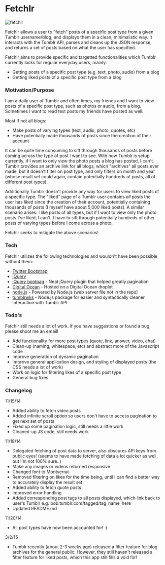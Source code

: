 # Fetchlr

![fetchlr](/images/fetchlrweb.gif)

Fetchlr allows a user to "fetch" posts of a specific post type from a given Tumblr username/blog, and displays them in a clean, minimalistic way. It interacts with the Tumblr API, parses and cleans up the JSON response, and returns a set of posts based on what the user has specified.

Fetchlr aims to provide specific and targetted functionalities which Tumblr currently lacks for regular everyday users, mainly:
  - Getting posts of a specific post type (e.g. text, photo, audio) from a blog
  - Getting liked posts of a specific post type from a blog

### Motivation/Purpose
I am a daily user of Tumblr and often times, my friends and I want to view posts of a specific post type, such as photos or audio, from a blog. Sometimes I want to read text posts my friends have posted as well.

Most if not all blogs:
  - Make posts of varying types (text, audio, photo, quotes, etc)
  - Have potentially made thousands of posts since the creation of their account

It can be quite time consuming to sift through thousands of posts before coming across the type of post I want to see. With how Tumblr is setup currently, if I want to only view the photo posts a blog has posted, I can't. Tumblr provides an archive link for all blogs, which "archives" all posts ever made, but it doesn't filter on post type, and only filters on month and year (whose result set could again, contain potentially hundreds of posts, all of different post types).

Additionally Tumblr doesn't provide any way for users to view liked posts of a specific type. The "liked" page of a Tumblr user contains <i>all</i> posts the user has liked since the creation of their account, potentially containing thousands of posts (I myself have about 5,000 liked posts). A similar scenario arises: I like posts of all types, but if I want to view only the photo posts I've liked, I can't. I have to sift through potentially hundreds of other posts of varying types before I come across a photo.

Fetchlr seeks to mitigate the above scenarios!

### Tech
Fetchlr utilizes the following technologies and wouldn't have been possible without them:
* [Twitter Bootstrap]
* [jQuery]
* [jQuery bootpag] - Neat jQuery plugin that helped greatly pagination
* [Digital Ocean] - Hosted on a Digital Ocean droplet
* [node.js] - Powered by Node.js (web server file not in the repo)
* [tumblrwks] - Node.js package for easier and syntactically cleaner interaction with Tumblr API

### Todo's
Fetchlr still needs a lot of work. If you have suggestions or found a bug, please shoot me an email!
 - Add functionality for more post types (quote, link, answer, video, chat)
 - Clean-up (naming, whitespace, etc) and abstract more of the Javascript code
 - Improve generation of dynamic pagination
 - Improve general application design, and styling of displayed posts (the CSS needs a lot of work)
 - Work on logic for filtering likes of a specific post type
 - General bug fixes

### Changelog
11/15/14
 - Added ability to fetch video posts
 - Added infinite scroll option so users don't have to access pagination to get next set of posts
 - Fixed up some pagination logic, still needs a little work
 - Cleaned-up JS code, still needs work

11/18/14
 - Delegated fetching of post data to server, also obscures API keys from public eyes! (seems to have made fetching of data a lot quicker as well, but I'm not 100% sure..)
 - Make any images or videos returned responsive
 - Changed font to Montserrat
 - Removed filtering on likes for the time being, until I can find a better way to accurately display the result set
 - Added ability to fetch quote posts
 - Improved error handling
 - Added corresponding post tags to all posts displayed, which link back to user's Tumblr e.g. bob.tumblr.com/tagged/tag_name_here
 - Updated README.md

11/20/14
 - All post types have now been accounted for! :)

3/2/15
 - Tumblr recently (about 2-3 weeks ago) released a filter feature for blog
 archives for the general public. However, they still haven't released a filter
 feature for liked posts, which this app still fills a void for!

[Tumblr API]:https://www.tumblr.com/docs/en/api/v2
[Digital Ocean]:https://www.digitalocean.com
[node.js]:http://nodejs.org
[Twitter Bootstrap]:http://twitter.github.com/bootstrap/
[jQuery]:http://jquery.com
[tumblrwks]:https://github.com/arkxu/tumblrwks
[jQuery bootpag]:http://botmonster.com/jquery-bootpag/
